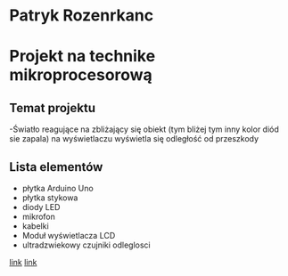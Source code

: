 # Patryk Rozenrkanc
# Projekt na technike mikroprocesorową

## Temat projektu

-Światło reagujące na zbliżający się obiekt (tym bliżej tym inny kolor diód sie zapala) na wyświetlaczu wyświetla się odległość od przeszkody

## Lista elementów

- płytka Arduino Uno
- płytka stykowa
- diody LED
- mikrofon
- kabelki
- Moduł wyświetlacza LCD
- ultradzwiekowy czujniki odleglosci

[link](https://allegro.pl/oferta/zestaw-l-arduino-uno-starter-kit-prezent-9924753145)
[link](https://botland.com.pl/ultradzwiekowe-czujniki-odleglosci/1420-ultradzwiekowy-czujnik-odleglosci-hc-sr04-2-200cm-5903351241366.html?gclid=EAIaIQobChMIwv3ExeyJ9AIViakYCh1_xgl_EAQYASABEgLx-fD_BwE&sskey=7caa41845a6b43778a15c860a0dcecc5)